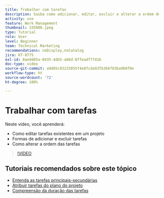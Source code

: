 ```yaml
---
title: Trabalhar com tarefas
description: Saiba como adicionar, editar, excluir e alterar a ordem de tarefas em um projeto no Workfront.
activity: use
feature: Work Management
thumbnail: 335088.jpeg
type: Tutorial
role: User
level: Beginner
team: Technical Marketing
recommendations: noDisplay,noCatalog
jira: KT-8775
exl-id: 8ae9d05a-0435-4db5-a66d-8ffeadf7741b
doc-type: video
source-git-commit: a9d85c93225055f4e8fcda93fb366f83ba960f0e
workflow-type: ht
source-wordcount: '72'
ht-degree: 100%

---
```


# Trabalhar com tarefas

Neste vídeo, você aprenderá:

* Como editar tarefas existentes em um projeto
* Formas de adicionar e excluir tarefas
* Como alterar a ordem das tarefas

>[!VIDEO](https://video.tv.adobe.com/v/335088/?quality=12&learn=on)

## Tutoriais recomendados sobre este tópico

* [Entenda as tarefas principais-secundárias](https://experienceleague.adobe.com/pt-br/docs/workfront-learn/tutorials-workfront/manage-work/tasks/understand-parent-child-tasks)
* [Atribuir tarefas do plano do projeto](https://experienceleague.adobe.com/pt-br/docs/workfront-learn/tutorials-workfront/manage-work/tasks/assign-tasks-from-the-project-plan)
* [Compreensão da duração das tarefas](https://experienceleague.adobe.com/pt-br/docs/workfront-learn/tutorials-workfront/manage-work/tasks/understand-task-durations)
